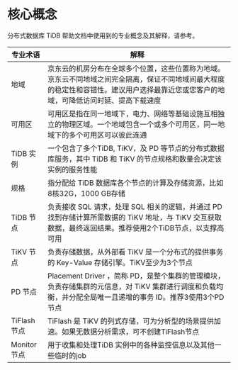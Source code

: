# 核心概念
分布式数据库 TiDB 帮助文档中使用到的专业概念及其解释，请参考。

|专业术语|解释|
|---|---|
|地域|京东云的机房分布在全球多个位置，这些位置称为地域。京东云不同地域之间完全隔离，保证不同地域间最大程度的稳定性和容错性。建议用户选择最靠近您或您客户的地域，可降低访问时延、提高下载速度|
|可用区|可用区是指在同一地域下，电力、网络等基础设施互相独立的物理区域。一个地域包含一个或多个可用区，同一地域下的多个可用区可以彼此连通|
|TiDB 实例|一个包含了多个TiDB, TiKV，及 PD 等节点的分布式数据库服务，其中 TiDB 和 TiKV 的节点规格和数量会决定该实例的服务性能|
|规格|指分配给 TiDB 数据库各个节点的计算及存储资源，比如 8核32G，1000 GB存储|
|TiDB 节点|负责接收 SQL 请求，处理 SQL 相关的逻辑，并通过 PD 找到存储计算所需数据的 TiKV 地址，与 TiKV 交互获取数据，最终返回结果。推荐使用2个TiDB节点，以支撑高可用|
|TiKV 节点|负责存储数据，从外部看 TiKV 是一个分布式的提供事务的 Key-Value 存储引擎。TiKV至少为3个节点|
|PD 节点| Placement Driver ，简称 PD，是整个集群的管理模块，负责存储集群的元信息，对 TiKV 集群进行调度和负载均衡，并分配全局唯一且递增的事务 ID。推荐3使用3个PD节点|
|TiFlash 节点|TiFlash 是 TiKV 的列式存储，可为分析型的场景提供加速。如果无数据分析需求，可不创建TiFlash节点|
|Monitor 节点|用于收集和处理TiDB 实例中的各种监控信息以及其他一些临时的job|

